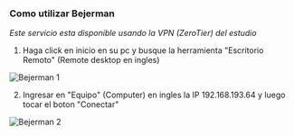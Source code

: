 ### Como utilizar Bejerman

*Este servicio esta disponible usando la VPN (ZeroTier) del estudio*

1) Haga click en inicio en su pc y busque la herramienta "Escritorio Remoto" (Remote desktop en ingles)

![Bejerman 1](./bejerman/bejerman1.png)

2) Ingresar en "Equipo" (Computer) en ingles la IP 192.168.193.64 y luego tocar el boton "Conectar"

![Bejerman 2](./bejerman/bejerman2.png)
